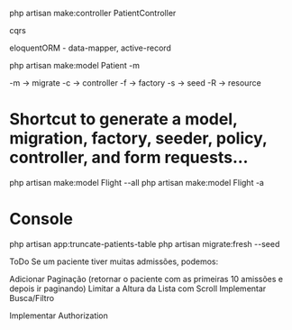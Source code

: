 php artisan make:controller PatientController

cqrs

eloquentORM - data-mapper, active-record

php artisan make:model Patient -m

-m -> migrate
-c -> controller
-f -> factory
-s -> seed
-R -> resource

# Shortcut to generate a model, migration, factory, seeder, policy, controller, and form requests...

php artisan make:model Flight --all
php artisan make:model Flight -a

# Console

php artisan app:truncate-patients-table
php artisan migrate:fresh --seed

ToDo
Se um paciente tiver muitas admissões, podemos:

Adicionar Paginação (retornar o paciente com as primeiras 10 amissões e depois ir paginando)
Limitar a Altura da Lista com Scroll
Implementar Busca/Filtro

Implementar Authorization
